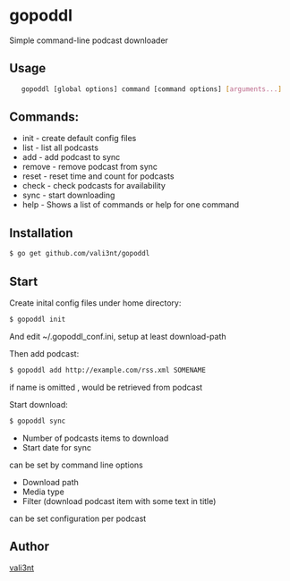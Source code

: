 gopoddl
===

Simple command-line podcast downloader 

## Usage

```bash 
   gopoddl [global options] command [command options] [arguments...]
```


## Commands:
   * init   - create default config files
   * list   - list all podcasts
   * add    - add podcast to sync
   * remove - remove podcast from sync
   * reset  - reset time and count for podcasts
   * check  - check podcasts for availability
   * sync   - start downloading
   * help   - Shows a list of commands or help for one command

## Installation

```bash
$ go get github.com/vali3nt/gopoddl
```

## Start
Create inital config files under home directory:
```bash
$ gopoddl init
```
And edit ~/.gopoddl_conf.ini, setup at least download-path

Then add podcast:
```bash
$ gopoddl add http://example.com/rss.xml SOMENAME
```
if name is omitted , would be retrieved from podcast

Start download:
```bash
$ gopoddl sync
```

* Number of podcasts items to download
* Start date for sync 

can be set by command line options

* Download path
* Media type
* Filter (download podcast item with some text in title) 
    
can be set configuration per podcast

## Author

[vali3nt](https://github.com/vali3nt)